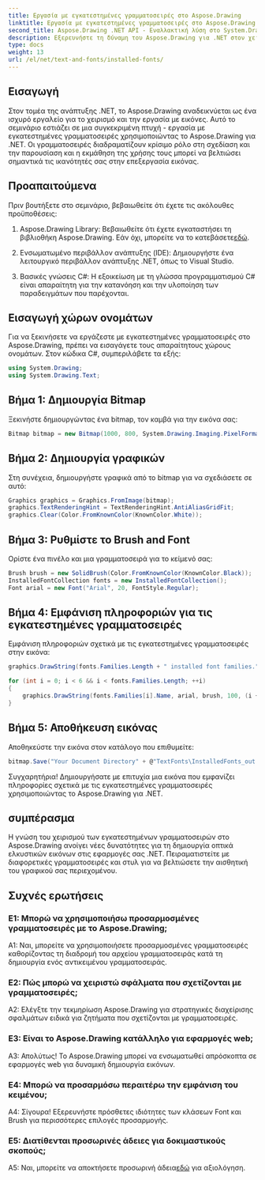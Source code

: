 ```yaml
---
title: Εργασία με εγκατεστημένες γραμματοσειρές στο Aspose.Drawing
linktitle: Εργασία με εγκατεστημένες γραμματοσειρές στο Aspose.Drawing
second_title: Aspose.Drawing .NET API - Εναλλακτική λύση στο System.Drawing.Common
description: Εξερευνήστε τη δύναμη του Aspose.Drawing για .NET στον χειρισμό των εγκατεστημένων γραμματοσειρών. Βελτιώστε τις δεξιότητές σας στην επεξεργασία εικόνας με αυτό το ολοκληρωμένο σεμινάριο.
type: docs
weight: 13
url: /el/net/text-and-fonts/installed-fonts/
---
```

## Εισαγωγή

Στον τομέα της ανάπτυξης .NET, το Aspose.Drawing αναδεικνύεται ως ένα ισχυρό εργαλείο για το χειρισμό και την εργασία με εικόνες. Αυτό το σεμινάριο εστιάζει σε μια συγκεκριμένη πτυχή - εργασία με εγκατεστημένες γραμματοσειρές χρησιμοποιώντας το Aspose.Drawing για .NET. Οι γραμματοσειρές διαδραματίζουν κρίσιμο ρόλο στη σχεδίαση και την παρουσίαση και η εκμάθηση της χρήσης τους μπορεί να βελτιώσει σημαντικά τις ικανότητές σας στην επεξεργασία εικόνας.

## Προαπαιτούμενα

Πριν βουτήξετε στο σεμινάριο, βεβαιωθείτε ότι έχετε τις ακόλουθες προϋποθέσεις:

1.  Aspose.Drawing Library: Βεβαιωθείτε ότι έχετε εγκαταστήσει τη βιβλιοθήκη Aspose.Drawing. Εάν όχι, μπορείτε να το κατεβάσετε[εδώ](https://releases.aspose.com/drawing/net/).

2. Ενσωματωμένο περιβάλλον ανάπτυξης (IDE): Δημιουργήστε ένα λειτουργικό περιβάλλον ανάπτυξης .NET, όπως το Visual Studio.

3. Βασικές γνώσεις C#: Η εξοικείωση με τη γλώσσα προγραμματισμού C# είναι απαραίτητη για την κατανόηση και την υλοποίηση των παραδειγμάτων που παρέχονται.

## Εισαγωγή χώρων ονομάτων

Για να ξεκινήσετε να εργάζεστε με εγκατεστημένες γραμματοσειρές στο Aspose.Drawing, πρέπει να εισαγάγετε τους απαραίτητους χώρους ονομάτων. Στον κώδικα C#, συμπεριλάβετε τα εξής:

```csharp
using System.Drawing;
using System.Drawing.Text;
```

## Βήμα 1: Δημιουργία Bitmap

Ξεκινήστε δημιουργώντας ένα bitmap, τον καμβά για την εικόνα σας:

```csharp
Bitmap bitmap = new Bitmap(1000, 800, System.Drawing.Imaging.PixelFormat.Format32bppPArgb);
```

## Βήμα 2: Δημιουργία γραφικών

Στη συνέχεια, δημιουργήστε γραφικά από το bitmap για να σχεδιάσετε σε αυτό:

```csharp
Graphics graphics = Graphics.FromImage(bitmap);
graphics.TextRenderingHint = TextRenderingHint.AntiAliasGridFit;
graphics.Clear(Color.FromKnownColor(KnownColor.White));
```

## Βήμα 3: Ρυθμίστε το Brush and Font

Ορίστε ένα πινέλο και μια γραμματοσειρά για το κείμενό σας:

```csharp
Brush brush = new SolidBrush(Color.FromKnownColor(KnownColor.Black));
InstalledFontCollection fonts = new InstalledFontCollection();
Font arial = new Font("Arial", 20, FontStyle.Regular);
```

## Βήμα 4: Εμφάνιση πληροφοριών για τις εγκατεστημένες γραμματοσειρές

Εμφάνιση πληροφοριών σχετικά με τις εγκατεστημένες γραμματοσειρές στην εικόνα:

```csharp
graphics.DrawString(fonts.Families.Length + " installed font families.", arial, brush, 100, 100);

for (int i = 0; i < 6 && i < fonts.Families.Length; ++i)
{
    graphics.DrawString(fonts.Families[i].Name, arial, brush, 100, (i + 2) * 100);
}
```

## Βήμα 5: Αποθήκευση εικόνας

Αποθηκεύστε την εικόνα στον κατάλογο που επιθυμείτε:

```csharp
bitmap.Save("Your Document Directory" + @"TextFonts\InstalledFonts_out.png");
```

Συγχαρητήρια! Δημιουργήσατε με επιτυχία μια εικόνα που εμφανίζει πληροφορίες σχετικά με τις εγκατεστημένες γραμματοσειρές χρησιμοποιώντας το Aspose.Drawing για .NET.

## συμπέρασμα

Η γνώση του χειρισμού των εγκατεστημένων γραμματοσειρών στο Aspose.Drawing ανοίγει νέες δυνατότητες για τη δημιουργία οπτικά ελκυστικών εικόνων στις εφαρμογές σας .NET. Πειραματιστείτε με διαφορετικές γραμματοσειρές και στυλ για να βελτιώσετε την αισθητική του γραφικού σας περιεχομένου.

## Συχνές ερωτήσεις

### Ε1: Μπορώ να χρησιμοποιήσω προσαρμοσμένες γραμματοσειρές με το Aspose.Drawing;

A1: Ναι, μπορείτε να χρησιμοποιήσετε προσαρμοσμένες γραμματοσειρές καθορίζοντας τη διαδρομή του αρχείου γραμματοσειράς κατά τη δημιουργία ενός αντικειμένου γραμματοσειράς.

### Ε2: Πώς μπορώ να χειριστώ σφάλματα που σχετίζονται με γραμματοσειρές;

A2: Ελέγξτε την τεκμηρίωση Aspose.Drawing για στρατηγικές διαχείρισης σφαλμάτων ειδικά για ζητήματα που σχετίζονται με γραμματοσειρές.

### Ε3: Είναι το Aspose.Drawing κατάλληλο για εφαρμογές web;

Α3: Απολύτως! Το Aspose.Drawing μπορεί να ενσωματωθεί απρόσκοπτα σε εφαρμογές web για δυναμική δημιουργία εικόνων.

### Ε4: Μπορώ να προσαρμόσω περαιτέρω την εμφάνιση του κειμένου;

Α4: Σίγουρα! Εξερευνήστε πρόσθετες ιδιότητες των κλάσεων Font και Brush για περισσότερες επιλογές προσαρμογής.

### Ε5: Διατίθενται προσωρινές άδειες για δοκιμαστικούς σκοπούς;

 A5: Ναι, μπορείτε να αποκτήσετε προσωρινή άδεια[εδώ](https://purchase.aspose.com/temporary-license/) για αξιολόγηση.